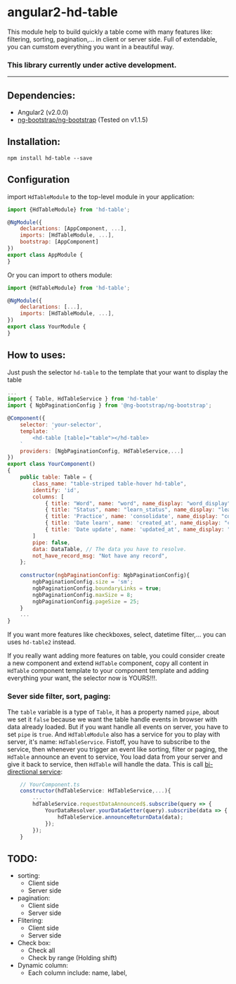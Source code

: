 # angular2-hd-table
This module help to build quickly a table come with many features like: filtering, sorting, pagination,... in client or server side. Full of extendable, you can cumstom everything you want in a beautiful way.
### This library currently under active development.
---
## Dependencies:
- Angular2 (v2.0.0)
- [ng-bootstrap/ng-bootstrap](https://github.com/ng-bootstrap/ng-bootstrap) (Tested on v1.1.5)

## Installation:
```shell 
npm install hd-table --save
```
## Configuration
import ``HdTableModule`` to the top-level module in your application:
```js
import {HdTableModule} from 'hd-table';

@NgModule({
    declarations: [AppComponent, ...],
    imports: [HdTableModule, ...],  
    bootstrap: [AppComponent]
})
export class AppModule {
}
```
Or you can import to others module:
```js
import {HdTableModule} from 'hd-table';

@NgModule({
    declarations: [...],
    imports: [HdTableModule, ...],  
})
export class YourModule {
}
```
## How to uses:
Just push the selector ``hd-table`` to the template that your want to display the table
```js
...
import { Table, HdTableService } from 'hd-table'
import { NgbPaginationConfig } from '@ng-bootstrap/ng-bootstrap';

@Component({
    selector: 'your-selector',
    template: `
        <hd-table [table]="table"></hd-table>
    `
    providers: [NgbPaginationConfig, HdTableService,...]
})
export class YourComponent()
{
    public table: Table = {
		class_name: "table-striped table-hover hd-table",
		identify: 'id',
		columns: [
		    { title: "Word", name: "word", name_display: "word_display", placeholder: "Filter by word" },
			{ title: "Status", name: "learn_status", name_display: "learn_status_display", placeholder: "Filter by status" },
			{ title: 'Practice', name: 'consolidate', name_display: "consolidate_display", class_name: "office-header text-success" },
			{ title: 'Date learn', name: 'created_at', name_display: "created_at_display" },
			{ title: 'Date update', name: 'updated_at', name_display: "updated_at_display" },
		]
		pipe: false,
		data: DataTable, // The data you have to resolve.
		not_have_record_msg: "Not have any record",
	};
	
	constructor(ngbPaginationConfig: NgbPaginationConfig){
	    ngbPaginationConfig.size = 'sm';
		ngbPaginationConfig.boundaryLinks = true;
		ngbPaginationConfig.maxSize = 8;
		ngbPaginationConfig.pageSize = 25;
	}
	...
}
```
If you want more features like checkboxes, select, datetime filter,... you can uses ``hd-table2`` instead.

If you really want adding more features on table, you could consider create a new component and extend ``HdTable`` component, copy all content in ``HdTable`` component template to your component template and adding everything your want, the selector now is YOURS!!!.
### Sever side filter, sort, paging:
The ``table`` variable is a type of ``Table``, it has a property named ``pipe``, about we set it ``false`` because we want the table handle events in browser with data already loaded. But if you want handle all events on server, you have to set ``pipe`` is ``true``. And ``HdTableModule`` also has a service for you to play with server, it's name: ``HdTableService``. Fistoff, you have to subscribe to the service, then whenever you trigger an event like sorting, filter or paging, the ``HdTable`` announce an event to service, You load data from your server and give it back to service, then ``HdTable`` will handle the data. This is call [bi-directional service](https://angular.io/docs/ts/latest/cookbook/component-communication.html#!#bidirectional-service): 

```js
    // YourComponent.ts
    constructor(hdTableService: HdTableService,...){
        ...
        hdTableService.requestDataAnnounced$.subscribe(query => {
			YourDataResolver.yourDataGetter(query).subscribe(data => {
				hdTableService.announceReturnData(data);
			});
		});
    }
```
## TODO:
- sorting: 
    + Client side
	+ Server side
- pagination: 
	+ Client side
	+ Server side
- Flitering:
	+ Client side
	+ Server side
- Check box:
	+ Check all
	+ Check by range (Holding shift)
- Dynamic column:
	+ Each column include: name, label, 

